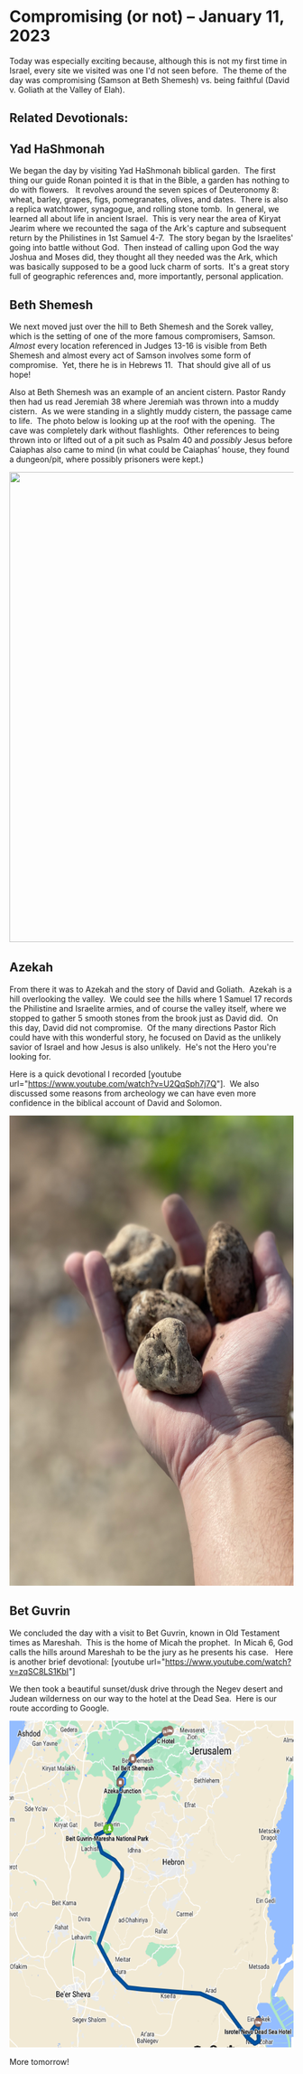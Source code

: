 # Compromising (or not) – January 11, 2023

Today was especially exciting because, although this is not my first time in Israel, every site we visited was one I'd not seen before.  The theme of the day was compromising (Samson at Beth Shemesh) vs. being faithful (David v. Goliath at the Valley of Elah).

## Related Devotionals:

## Yad HaShmonah

We began the day by visiting Yad HaShmonah biblical garden.  The first thing our guide Ronan pointed it is that in the Bible, a garden has nothing to do with flowers.   It revolves around the seven spices of Deuteronomy 8: wheat, barley, grapes, figs, pomegranates, olives, and dates.  There is also a replica watchtower, synagogue, and rolling stone tomb.  In general, we learned all about life in ancient Israel.  This is very near the area of Kiryat Jearim where we recounted the saga of the Ark's capture and subsequent return by the Philistines in 1st Samuel 4-7.  The story began by the Israelites' going into battle without God.  Then instead of calling upon God the way Joshua and Moses did, they thought all they needed was the Ark, which was basically supposed to be a good luck charm of sorts.  It's a great story full of geographic references and, more importantly, personal application.

## Beth Shemesh 

We next moved just over the hill to Beth Shemesh and the Sorek valley, which is the setting of one of the more famous compromisers, Samson.  *Almost* every location referenced in Judges 13-16 is visible from Beth Shemesh and almost every act of Samson involves some form of compromise.  Yet, there he is in Hebrews 11.  That should give all of us hope!

Also at Beth Shemesh was an example of an ancient cistern. Pastor Randy then had us read Jeremiah 38 where Jeremiah was thrown into a muddy cistern.  As we were standing in a slightly muddy cistern, the passage came to life.  The photo below is looking up at the roof with the opening.  The cave was completely dark without flashlights.  Other references to being thrown into or lifted out of a pit such as Psalm 40 and *possibly* Jesus before Caiaphas also came to mind (in what could be Caiaphas’ house, they found a dungeon/pit, where possibly prisoners were kept.)

<img src="images/media/image1.png" style="width:6.5in;height:8.66667in" />

## Azekah 

From there it was to Azekah and the story of David and Goliath.  Azekah is a hill overlooking the valley.  We could see the hills where 1 Samuel 17 records the Philistine and Israelite armies, and of course the valley itself, where we stopped to gather 5 smooth stones from the brook just as David did.  On this day, David did not compromise.  Of the many directions Pastor Rich could have with this wonderful story, he focused on David as the unlikely savior of Israel and how Jesus is also unlikely.  He's not the Hero you're looking for.     

Here is a quick devotional I recorded \[youtube url="[<u>https://www.youtube.com/watch?v=U2QqSph7j7Q</u>](https://www.youtube.com/watch?v=U2QqSph7j7Q)"\].  We also discussed some reasons from archeology we can have even more confidence in the biblical account of David and Solomon.

<img src="images/media/image2.png" style="width:6.5in;height:8.66667in" />

## Bet Guvrin

We concluded the day with a visit to Bet Guvrin, known in Old Testament times as Mareshah.  This is the home of Micah the prophet.  In Micah 6, God calls the hills around Mareshah to be the jury as he presents his case.   Here is another brief devotional: \[youtube url="[<u>https://www.youtube.com/watch?v=zqSC8LS1KbI</u>](https://www.youtube.com/watch?v=zqSC8LS1KbI)"\]

We then took a beautiful sunset/dusk drive through the Negev desert and Judean wilderness on our way to the hotel at the Dead Sea.  Here is our route according to Google.

<img src="images/media/image3.png" style="width:6.5in;height:6.02014in" />

More tomorrow!

